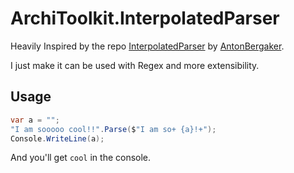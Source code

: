 # ArchiToolkit.InterpolatedParser

Heavily Inspired by the repo [InterpolatedParser](https://github.com/AntonBergaker/InterpolatedParser)
by [AntonBergaker](https://github.com/AntonBergaker).

I just make it can be used with Regex and more extensibility.

## Usage
```c#
var a = "";
"I am sooooo cool!!".Parse($"I am so+ {a}!+");
Console.WriteLine(a);
```

And you'll get `cool` in the console.